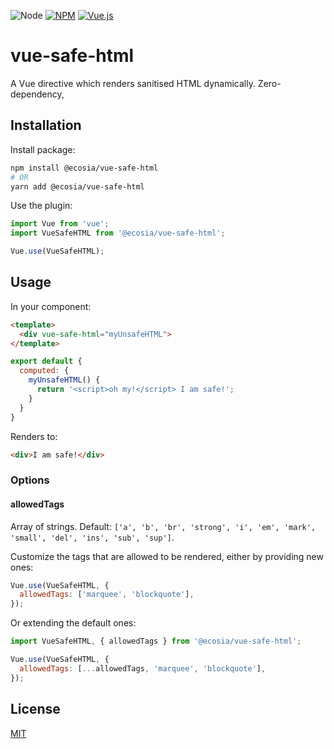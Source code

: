 ![Node](https://img.shields.io/node/v/vue-safe-html)
[![NPM](https://img.shields.io/npm/v/vue-safe-html)](https://www.npmjs.com/package/vue-directive-tooltip)
[![Vue.js](https://img.shields.io/badge/vue-2-green.svg)](https://vuejs.org)

# vue-safe-html

A Vue directive which renders sanitised HTML dynamically. Zero-dependency,

## Installation

Install package:

```sh
npm install @ecosia/vue-safe-html
# OR
yarn add @ecosia/vue-safe-html
```

Use the plugin:

```js
import Vue from 'vue';
import VueSafeHTML from '@ecosia/vue-safe-html';

Vue.use(VueSafeHTML);
```

## Usage

In your component:

```html
<template>
  <div vue-safe-html="myUnsafeHTML">
</template>
```

```js
export default {
  computed: {
    myUnsafeHTML() {
      return '<script>oh my!</script> I am safe!';
    }
  }
}
```

Renders to:

```html
<div>I am safe!</div>
```

### Options

#### allowedTags

Array of strings. Default: `['a', 'b', 'br', 'strong', 'i', 'em', 'mark', 'small', 'del', 'ins', 'sub', 'sup']`.

Customize the tags that are allowed to be rendered, either by providing new ones:

```js
Vue.use(VueSafeHTML, {
  allowedTags: ['marquee', 'blockquote'],
});
```

Or extending the default ones:

```js
import VueSafeHTML, { allowedTags } from '@ecosia/vue-safe-html';

Vue.use(VueSafeHTML, {
  allowedTags: [...allowedTags, 'marquee', 'blockquote'],
});
```

## License

[MIT](./LICENSE)
